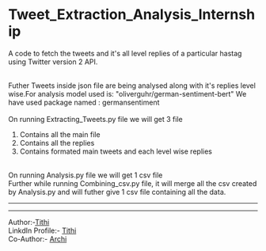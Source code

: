 # Tweet_Extraction_Analysis_Internship
A code to fetch the tweets and it's all level replies of a particular hastag using Twitter version 2 API.
<br/>
<br/>

Futher Tweets inside json file are being analysed along with it's replies level wise.For analysis model used is: "oliverguhr/german-sentiment-bert"
We have used package named : germansentiment
<br/>
<br/>
On running Extracting_Tweets.py file we will get 3 file <br/>
1. Contains all the main file <br/>
2. Contains all the replies <br/>
3. Contains formated main tweets and each level wise replies <br/>
<br/>
On running Analysis.py file we will get 1 csv file <br/>
Further while running Combining_csv.py file, it will merge all the csv created by Analysis.py and will futher give 1 csv file containing all the data.
<hr/>
<hr/>
Author:-<a href="https://github.com/TITHI007">Tithi</a><br/>
LinkdIn Profile:- <a href="https://www.linkedin.com/in/tithi-patel-a97728199">Tithi</a><br/>
Co-Author:- <a href="https://github.com/archi4">Archi</a><br/>

